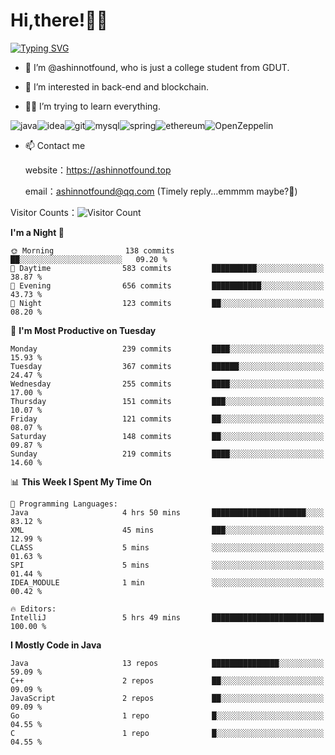 # Hi,there!👨‍🔧
[![Typing SVG](https://readme-typing-svg.herokuapp.com?font=Fira+Code&pause=1000&width=435&lines=Welcome%2C+this+is+ashinnotfound%F0%9F%98%81+)](https://git.io/typing-svg)

- 👋 I’m @ashinnotfound, who is just a college student from GDUT.

- 👀 I’m interested in back-end and blockchain.

- 👨‍🔧 I’m trying to learn everything.

![java](https://img.shields.io/badge/Java-ED8B00?style=for-the-badge&logo=openjdk&logoColor=white)![idea](https://img.shields.io/badge/IntelliJ_IDEA-000000.svg?style=for-the-badge&logo=intellij-idea&logoColor=white
)![git](https://img.shields.io/badge/GIT-E44C30?style=for-the-badge&logo=git&logoColor=white
)![mysql](https://img.shields.io/badge/MySQL-005C84?style=for-the-badge&logo=mysql&logoColor=white)![spring](https://img.shields.io/badge/Spring-6DB33F?style=for-the-badge&logo=spring&logoColor=white)![ethereum](https://img.shields.io/badge/Ethereum-3C3C3D?style=for-the-badge&logo=Ethereum&logoColor=white)![OpenZeppelin](https://img.shields.io/badge/OpenZeppelin-4E5EE4?logo=openzeppelin&logoColor=fff&style=for-the-badge)


- 📫 Contact me
    
    website：https://ashinnotfound.top
    
    email：ashinnotfound@qq.com (Timely reply...emmmm maybe?🤪)

​Visitor Counts：![Visitor Count](https://profile-counter.glitch.me/ashinnotfound/count.svg)

<!--START_SECTION:waka-->
**I'm a Night 🦉** 

```text
🌞 Morning                138 commits         ██░░░░░░░░░░░░░░░░░░░░░░░   09.20 % 
🌆 Daytime                583 commits         ██████████░░░░░░░░░░░░░░░   38.87 % 
🌃 Evening                656 commits         ███████████░░░░░░░░░░░░░░   43.73 % 
🌙 Night                  123 commits         ██░░░░░░░░░░░░░░░░░░░░░░░   08.20 % 
```
📅 **I'm Most Productive on Tuesday** 

```text
Monday                   239 commits         ████░░░░░░░░░░░░░░░░░░░░░   15.93 % 
Tuesday                  367 commits         ██████░░░░░░░░░░░░░░░░░░░   24.47 % 
Wednesday                255 commits         ████░░░░░░░░░░░░░░░░░░░░░   17.00 % 
Thursday                 151 commits         ███░░░░░░░░░░░░░░░░░░░░░░   10.07 % 
Friday                   121 commits         ██░░░░░░░░░░░░░░░░░░░░░░░   08.07 % 
Saturday                 148 commits         ██░░░░░░░░░░░░░░░░░░░░░░░   09.87 % 
Sunday                   219 commits         ████░░░░░░░░░░░░░░░░░░░░░   14.60 % 
```


📊 **This Week I Spent My Time On** 

```text
💬 Programming Languages: 
Java                     4 hrs 50 mins       █████████████████████░░░░   83.12 % 
XML                      45 mins             ███░░░░░░░░░░░░░░░░░░░░░░   12.99 % 
CLASS                    5 mins              ░░░░░░░░░░░░░░░░░░░░░░░░░   01.63 % 
SPI                      5 mins              ░░░░░░░░░░░░░░░░░░░░░░░░░   01.44 % 
IDEA_MODULE              1 min               ░░░░░░░░░░░░░░░░░░░░░░░░░   00.42 % 

🔥 Editors: 
IntelliJ                 5 hrs 49 mins       █████████████████████████   100.00 % 
```

**I Mostly Code in Java** 

```text
Java                     13 repos            ███████████████░░░░░░░░░░   59.09 % 
C++                      2 repos             ██░░░░░░░░░░░░░░░░░░░░░░░   09.09 % 
JavaScript               2 repos             ██░░░░░░░░░░░░░░░░░░░░░░░   09.09 % 
Go                       1 repo              █░░░░░░░░░░░░░░░░░░░░░░░░   04.55 % 
C                        1 repo              █░░░░░░░░░░░░░░░░░░░░░░░░   04.55 % 
```




<!--END_SECTION:waka-->
